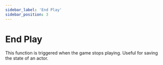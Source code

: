 ```yaml
---
sidebar_label: 'End Play'
sidebar_position: 3
---
```


# End Play

This function is triggered when the game stops playing. Useful for saving the state of an actor.

